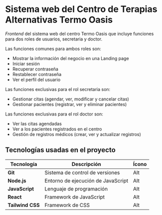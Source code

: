 # Sistema web del Centro de Terapias Alternativas Termo Oasis 

_Frontend_ del sistema web del centro Termo Oasis que incluye funciones para dos roles de usuarios, secretaria y doctor.

Las funciones comunes para ambos roles son:
- Mostrar la información del negocio en una Landing page
- Iniciar sesión
- Recuperar contraseña
- Restablecer contraseña
- Ver el perfil del usuario

Las funciones exclusivas para el rol secretaria son: 
- Gestionar citas (agendar, ver, modificar y cancelar citas)
- Gestionar pacientes (registrar, ver y eliminar pacientes)

Las funciones exclusivas para el rol doctor son: 
- Ver las citas agendadas
- Ver a los pacientes registrados en el centro
- Gestión de registros médicos (crear, ver y actualizar registros)

## Tecnologías usadas en el proyecto 

| Tecnología       | Descripción                        | Ícono |
|------------------|------------------------------------|-------|
| **Git**          | Sistema de control de versiones    | Alt   |
| **Node.js**      | Entorno de ejecución de JavaScript | Alt   |
| **JavaScript**   | Lenguaje de programación           | Alt   |
| **React**        | Framework de JavaScript            | Alt   |
| **Tailwind CSS** | Framework de CSS                   | Alt   |


